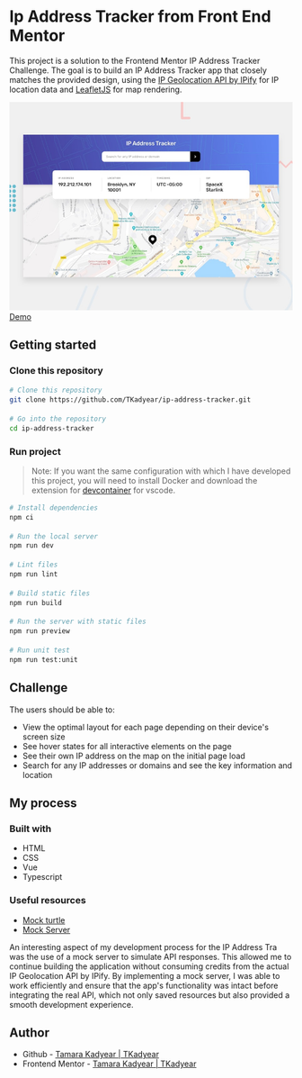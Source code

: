 # Ip Address Tracker from Front End Mentor

This project is a solution to the Frontend Mentor IP Address Tracker Challenge. The goal is to build an IP Address Tracker app that closely matches the provided design, using the [IP Geolocation API by IPify](https://geo.ipify.org/) for IP location data and [LeafletJS](https://leafletjs.com/) for map rendering.

![Design preview for the IP address tracker coding challenge](./docs/design/desktop-preview.jpg)
[Demo](https://tkadyear.github.io/ip-address-tracker/)

## Getting started

### Clone this repository

```bash
# Clone this repository
git clone https://github.com/TKadyear/ip-address-tracker.git

# Go into the repository
cd ip-address-tracker
```

### Run project

> Note: If you want the same configuration with which I have developed this project, you will need to install Docker and download the extension for [devcontainer](https://marketplace.visualstudio.com/items?itemName=ms-vscode-remote.remote-containers) for vscode.

```bash
# Install dependencies
npm ci

# Run the local server
npm run dev

# Lint files
npm run lint

# Build static files
npm run build

# Run the server with static files
npm run preview

# Run unit test
npm run test:unit
```

## Challenge

The users should be able to:

- View the optimal layout for each page depending on their device's screen size
- See hover states for all interactive elements on the page
- See their own IP address on the map on the initial page load
- Search for any IP addresses or domains and see the key information and location

## My process

### Built with

- HTML
- CSS
- Vue
- Typescript

### Useful resources
- [Mock turtle](https://mockturtle.net/)
- [Mock Server](https://www.mocks-server.org/docs/integrations/javascript/)

An interesting aspect of my development process for the IP Address Tra was the use of a mock server to simulate API responses. This allowed me to continue building  the application without consuming credits from the actual IP Geolocation API by IPify. By implementing a mock server, I was able to work efficiently and ensure that the app's functionality was intact before integrating the real API, which not only saved resources but also provided a smooth development experience.

## Author

- Github - [Tamara Kadyear | TKadyear](https://github.com/TKadyear)
- Frontend Mentor - [Tamara Kadyear | TKadyear](https://www.frontendmentor.io/profile/TKadyear)
